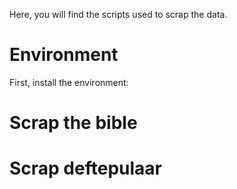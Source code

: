 Here, you will find the scripts used to scrap the data.

# Environment
First, install the environment:

# Scrap the bible

# Scrap deftepulaar